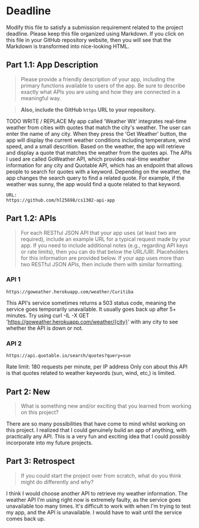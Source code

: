 # Deadline

Modify this file to satisfy a submission requirement related to the project
deadline. Please keep this file organized using Markdown. If you click on
this file in your GitHub repository website, then you will see that the
Markdown is transformed into nice-looking HTML.

## Part 1.1: App Description

> Please provide a friendly description of your app, including
> the primary functions available to users of the app. Be sure to
> describe exactly what APIs you are using and how they are connected
> in a meaningful way.

> **Also, include the GitHub `https` URL to your repository.**

TODO WRITE / REPLACE
My app called 'Weather Wit' integrates real-time weather from cities with
    quotes that match the city's weather. The user can enter the name of any city.
    When they press the 'Get Weather' button, the app will display the current
    weather conditions including temperature, wind speed, and a small descrition.
    Based on the weather, the app will retrieve and display a quote that matches the weather
    from the quotes api. The APIs I used are called GoWeather API, which provides real-time
    weather information for any city and Quotable API, which has an endpoint that allows
    people to search for quotes with a keyword. Depending on the weather, the app changes the
    search query to find a related quote. For example, if the weather was sunny, the app would
    find a quote related to that keyword.

    URL:
    https://github.com/hl25698/cs1302-api-app

## Part 1.2: APIs

> For each RESTful JSON API that your app uses (at least two are required),
> include an example URL for a typical request made by your app. If you
> need to include additional notes (e.g., regarding API keys or rate
> limits), then you can do that below the URL/URI. Placeholders for this
> information are provided below. If your app uses more than two RESTful
> JSON APIs, then include them with similar formatting.

### API 1

```
https://goweather.herokuapp.com/weather/Curitiba
```

This API's service sometimes returns a 503 status code, meaning the service goes temporarily unavailable.
    It usually goes back up after 5+ minutes. Try using
    curl -IL -X GET 'https://goweather.herokuapp.com/weather/{city}'
    with any city to see whether the API is down or not.

### API 2

```
https://api.quotable.io/search/quotes?query=sun
```

Rate limit: 180 requests per minute, per IP address
Only con about this API is that quotes related to weather keywords (sun, wind, etc,) is
    limited.

## Part 2: New

> What is something new and/or exciting that you learned from working
> on this project?

There are so many possibilities that have come to mind whilst working on this project.
    I realized that I could genuinely build an app of anything, with practically any API.
    This is a very fun and exciting idea that I could possibly incorporate into my future
    projects.

## Part 3: Retrospect

> If you could start the project over from scratch, what do
> you think might do differently and why?

I think I would choose another API to retrieve my weather information. The weather API I'm using
    right now is extremely faulty, as the service goes unavailable too many times.
    It's difficult to work with when I'm trying to test my app, and the API is unavailable.
    I would have to wait until the service comes back up.
